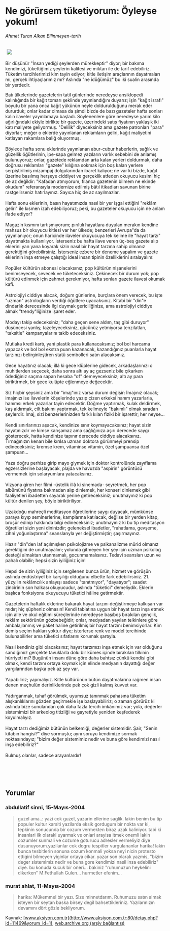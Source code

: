 # Ne görürsem tüketiyorum: Öyleyse yokum!

*Ahmet Turan Alkan Bilinmeyen-tarih*

<div>
 <font>
  <img border="0" height="1" src="/web/20050119040518im_/http://www.aksiyon.com.tr/images/blank.gif"/>
 </font>
 <font class="content">
  <p>
   <img border="0" hspace="5" src="http://web.archive.org/web/20050119040518im_/http://www.aksiyon.com.tr/resim/492/20.jpg" vspace="5"/>
  </p>
 </font>
 <font class="content">
  Bir düşünür "İnsan yediği şeylerden mürekkeptir" diyor; bir bakıma kendimizi, tükettiğimiz şeylerin kalitesi ve miktarı ile de tarif edebiliriz. Tüketim tercihlerimizi kim tayin ediyor; kitle iletişim araçlarının dayatmaları mı, gerçek ihtiyaçlarımız mı? Aslında "ne idüğümüz" bu iki sualin arasında bir yerdedir.
 </font>
 <br/>
 <p>
  <font class="content">
   Batı ülkelerinde gazetelerin tatil günlerinde neredeyse ansiklopedi kalınlığında bir kağıt tomarı şeklinde yayınlandığını duyarız; işin "kağıt israfı" boyutu bir yana onca kağıt yükünün neyle doldurulduğunu merak eder dururduk; onlar kadar olmasa da şimdi bizde de bazı gazeteler hafta sonları kalın ilaveler yayınlamaya başladı. Söylenenlere göre neredeyse yarım kilo ağırlığındaki ekiyle birlikte bir gazete, üzerindeki satış fiyatının yaklaşık iki katı maliyete geliyormuş. "Delilik" diyeceksiniz ama gazete patronları "para" diyorlar; meğer o eklerde yayınlanan reklamların geliri, kağıt maliyetini katlayan rakamlara baliğ oluyormuş.
   <br>
    <br>
     Böylece hafta sonu eklerinde yayınlanan abur-cubur haberlerin, sağlık ve güzellik öğütlerinin, ipe-sapa gelmez yazıların varlık sebebini de anlamış bulunuyoruz; onlar, gazetede reklamdan arta kalan yerleri doldurmak, daha doğrusu reklamları "gazete" kılığına sokmak için boş kalan yerlere serpiştirilmiş mizampaj dolgularından ibaret kalıyor; ne var ki bizde, kağıt üzerine basılmış herşeye ciddiyet ve gerçeklik atfeden okuyucu kesimi hiç de az değildir: "Kafadan atmıyorum, filanca gazetenin bilmem ne ekinde okudum" referansıyla modernize edilmiş bâtıl itikadları savunan birine rastgelirseniz hatırlayınız. Sayıca hiç de az sayılmazlar.
     <br>
      <br>
       Hafta sonu eklerinin, basın hayatımızda nasıl bir yer işgal ettiğini "reklâm geliri" ile kısmen izah edebiliyoruz; peki, bu gazeteler okuyucu için ne anlam ifade ediyor?
       <br/>
       <br/>
       Magazin kısmını tartışmıyorum; pırıltılı hayatlara duyulan merakın kendine mahsus bir okuyucu kitlesi var her ülkede; benzerleri Avrupa"da da yayınlanıyor; onun haricinde ilaveler okuyucuya tek kelime ile "hayat tarzı" dayatmakta kullanılıyor. İsterseniz bu hafta ilave veren üç-beş gazete alıp eklerini yan yana koyarak sizin nasıl bir hayat tarzına sahip olmanız gerektiğini görebilirsiniz. İsterseniz ezbere bir deneme yapalım ve gazete eklerinin inşa etmeye çalıştığı ideal insan tipinin özelliklerini sıralayalım:
       <br/>
       <br/>
       Popüler kültürün abonesi olacaksınız; pop kültürün nişanelerini benimseyecek, sevecek ve tüketeceksiniz. Çekinecek bir durum yok; pop kültürü edinmek için zahmet gerekmiyor, hafta sonları gazete ilavesi okumak kafi.
       <br/>
       <br/>
       Astrolojiyi ciddiye alacak, doğum günlerine, burçlara önem verecek, bu işte "uzman" astrologların verdiği öğütlere uyacaksınız. Kitabi bir "din"e dindarlık derecesinde ilgi duymak gericiliğinize, ama astrolojiyi ciddiye almak "trendy"liğinize işaret eder.
       <br/>
       <br/>
       Modayı takip edeceksiniz; "daha geçen sene aldım, taş gibi duruyor" düşüncesi yanlış; tazeleyeceksiniz, gücünüz yetmiyorsa tenzilatları, "taksitle" kampanyalarını takib edeceksiniz.
       <br/>
       <br/>
       Mutlaka kredi kartı, yani plastik para kullanacaksınız; bol bol harcama yapacak ve bol bol ekstra puan kazanacak, kazandığınız puanlarla hayat tarzınızı belirginleştiren statü sembolleri satın alacaksınız.
       <br/>
       <br/>
       Gece hayatınız olacak; illâ ki gece klüplerine gidecek, arkadaşlarınızı o muhitlerden seçecek, daha sonra altı ay aç gezseniz bile çıkarken ödediğiniz saçma sapan hesaba "of" demeyeceksiniz; altı ay para biriktirmek, bir gece kulüpte eğlenmeye değecektir.
       <br/>
       <br/>
       Siz hiçbir şeysiniz ama bir "imaj"ınız varsa durum değişir: İmajınız olacak; imajınızı ise ilavelerin köşelerinde yazıp çizen erkeksi hanım yazarlarla, hanımsı erkek yazarlar tayin edecektir. Döğme yaptırmak, kulak deldirmek, kaş aldırmak, cilt bakımı yaptırmak, tek kelimeyle "bakımlı" olmak sıradan şeylerdir. İmaj, sizi benzerlerinizden farklı kılan fiziki bir işarettir; her neyse...
       <br/>
       <br/>
       Kendi sınırlarınızı aşacak, kendinize sınır koymayacaksınız; hayat sizin hayatınızdır ve kimse karışamaz ama sağlığınıza aşırı derecede saygı gösterecek, hatta kendinize tapınır derecede ciddiye alacaksınız. Tırnağınızın kenarı bile kırılsa uzman doktora görünmeyi prensip edineceksiniz; kremse krem, vitaminse vitamin, özel şampuansa özel şampuan...
       <br/>
       <br/>
       Yaza doğru perhize girip mayo giymek için doktor kontrolünde zayıflama egzersizlerine başlayacak, plajda ve havuzda "aspirin" görüntüsü vermemek için solaryumlara yatacaksınız.
       <br/>
       <br/>
       Vizyona giren her filmi -üstelik illâ ki sinemada- seyretmek, her pop albümünü fiyatına bakmadan alıp dinlemek, her konseri dinlemek gibi faaliyetleri ibadetten sayarak yerine getireceksiniz; unutmayınız ki pop kültür denilen şey, böyle biriktiriliyor.
       <br/>
       <br/>
       Uzakdoğu mahreçli meditasyon öğretilerine saygı duyacak, mümkünse paraya kıyıp seminerlerine, kamplarına katılacak, değilse bir yerden kitap, broşür edinip hakkında bilgi edineceksiniz; unutmayınız ki bu tip meditasyon öğretileri sizin yeni dininizdir; geleneksel ibadetler, "rahatlama, gevşeme, zihni yoğunlaştırma" seanslarıyla yer değiştirmiştir; şaşırmayınız.
       <br/>
       <br/>
       Hazır "din"den laf açılmışken psikolojizme ve psikanalizme mürid olmanız gerektiğini de unutmayalım; yolunda gitmeyen her şey için uzman psikolog desteği almaktan utanmamalı, gocunmamalısınız. Tedavi seansları uzun ve pahalı olabilir; hepsi sizin iyiliğiniz için!
       <br/>
       <br/>
       Hepsi de sizin iyiliğiniz için sergilenen bunca ürün, hizmet ve görüşün aslında endüstriyel bir karşılığı olduğunu elbette fark edebilirsiniz. 21. yüzyılın reklâmcılık anlayışı sadece "tanıtmıyor", "dayatıyor"; saadet zincirinin son halkası okuyucudur, aslında "tüketici" demeliydik. Eklerin başlıca fonksiyonu okuyucuyu tüketici hâline getirmektir.
       <br/>
       <br/>
       Gazetelerin haftalık eklerine bakarak hayat tarzını değiştirmeye kalkışan var mıdır; hiç şüpheniz olmasın! Kendi tabiatına uygun bir hayat tarzı inşa etmek için aile ve okul eğitimi süreçlerinde neredeyse başıboş bırakılan gençlik, reklâm sektörünün gözbebeğidir; onlar, medyadan yayılan telkinlere göre ambalajlanmış ve paket haline getirilmiş bir hayat tarzını benimsiyorlar. Kim demiş seçim hakları yoktur diye; isterlerse renk ve model tercihinde bulunabilirler ama tüketici sıfatlarını korumak şartıyla.
       <br/>
       <br/>
       Nasıl kendiniz gibi olacaksınız; hayat tarzımızı inşa etmek için var olduğunu sandığımız gerçekte tavuklarla dolu bir kümes içinde bırakılan tilkinin hürriyeti mi? Bugünün insanı düne göre daha bahtsız çünkü kendisi gibi olmak, kendi tarzını ortaya koymak için elinde medyanın dayattığı değer yargılarından başka pek az şey var.
       <br/>
       <br/>
       Yapabiliriz; yapmalıyız. Kitle kültürünün bütün dayatmalarına rağmen insan denen meçhulün derinliklerinde pek çok gizli kalmış kuvvet var.
       <br/>
       <br/>
       Yadırganmak, tuhaf görülmek, uyumsuz tanınmak pahasına tüketim alışkanlıklarını gözden geçirmekle işe başlayabiliriz; o zaman görürüz ki aslında bize sunulandan çok daha fazla tercih imkânımız var; yola, değerler sistemimizi bir arkeolog titizliği ve gayretiyle yeniden keşfederek koyulmalıyız.
       <br/>
       <br/>
       Hayat tarzı dediğimiz bütünün belkemiği, değerler sistemidir. Şair, "Senin kitabın hangisi?" diye sormuştu; aynı soruyu kendimize sormak noktasındayız; "bizim değer sistemimiz nedir ve buna göre kendimizi nasıl inşa edebiliriz?"
       <br/>
       <br/>
       Bulmuş olanlar, sadece arayanlardır!
       <br/>
      </br>
     </br>
    </br>
   </br>
  </font>
 </p>
</div>


## Yorumlar

### abdullatif sinni, 15-Mayıs-2004
> guzel ama..: 
> yazi cok guzel, yazarin ellerine saglik. lakin benim bu tip populer kultur karsiti yazilarda eksik gordugum bir nokta var ki, tepkinin sonucunda bir cozum vermekten biraz uzak kaliniyor. tabi ki insanlari ilk olarakl uyarmak ve onlari arayisa itmek onemli lakin cozumler sunmali ve cozume goturucu adresler vermeliyiz diye dusunuyorum.yazilanlar cok dogru tespitler vurgulananlar harika! lakin bunca tesbitlerin sonuna cozum konmali yoksa neyi nicin protesto ettigini bilmeyen yiginlar ortaya cikar.  yazar son olarak yazmis, "bizim deger sistemimiz nedir ve buna gore kendimizi nasil insa edebiliriz" diye. bu konuda kucuk bir oneri... bakiniz "ruhumuzun heykelini dikerken" M.Fethullah Gulen... hurmetler efenim...

### murat ahlat, 11-Mayıs-2004
> harika: 
> Mükemmel bir yazı. Size minnetdarım. Ruhumuzu satın almak isteyen bir seytan baska birsey degil bahsettikleriniz.   Yazılarınızın devamını dört gözle bekliyorum.

Kaynak: [www.aksiyon.com.tr](http://www.aksiyon.com.tr:80/detay.php?id=11469&yorum_id=1), [web.archive.org (arşiv bağlantısı)](http://web.archive.org/web/20050119040518/http://www.aksiyon.com.tr:80/detay.php?id=11469&yorum_id=1)
